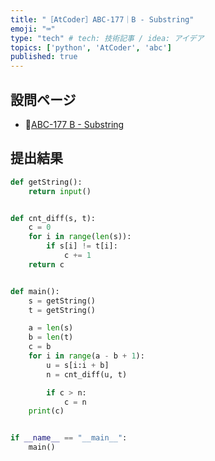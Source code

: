 ```yaml
---
title: "［AtCoder］ABC-177｜B - Substring"
emoji: "⌨️"
type: "tech" # tech: 技術記事 / idea: アイデア
topics: ['python', 'AtCoder', 'abc']
published: true
---
```


## 設問ページ

- 🔗[ABC-177 B - Substring](https://atcoder.jp/contests/abc177/tasks/abc177_b)

## 提出結果

```python
def getString():
    return input()


def cnt_diff(s, t):
    c = 0
    for i in range(len(s)):
        if s[i] != t[i]:
            c += 1
    return c


def main():
    s = getString()
    t = getString()

    a = len(s)
    b = len(t)
    c = b
    for i in range(a - b + 1):
        u = s[i:i + b]
        n = cnt_diff(u, t)

        if c > n:
            c = n
    print(c)


if __name__ == "__main__":
    main()
```
